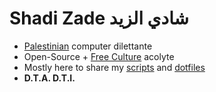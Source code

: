 # Shadi Zade شادي الزيد
 - [Palestinian](errata/free-palestine.md) computer dilettante
- Open-Source + [Free Culture](errata/free-culture.md) acolyte
- Mostly here to share my [scripts](https://github.com/ShadiZade/scripts) and [dotfiles](https://github.com/ShadiZade/dotfiles)  
- **D.T.A. D.T.I.**
